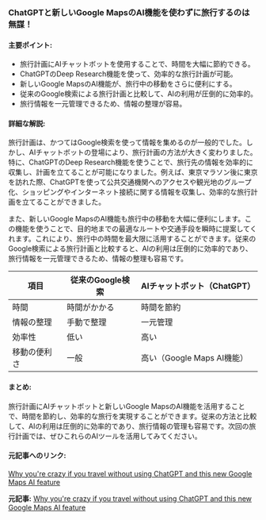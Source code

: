 ### ChatGPTと新しいGoogle MapsのAI機能を使わずに旅行するのは無謀！

#### 主要ポイント:
- 旅行計画にAIチャットボットを使用することで、時間を大幅に節約できる。
- ChatGPTのDeep Research機能を使って、効率的な旅行計画が可能。
- 新しいGoogle MapsのAI機能が、旅行中の移動をさらに便利にする。
- 従来のGoogle検索による旅行計画と比較して、AIの利用が圧倒的に効率的。
- 旅行情報を一元管理できるため、情報の整理が容易。

#### 詳細な解説:
旅行計画は、かつてはGoogle検索を使って情報を集めるのが一般的でした。しかし、AIチャットボットの登場により、旅行計画の方法が大きく変わりました。特に、ChatGPTのDeep Research機能を使うことで、旅行先の情報を効率的に収集し、計画を立てることが可能になりました。例えば、東京マラソン後に東京を訪れた際、ChatGPTを使って公共交通機関へのアクセスや観光地のグループ化、ショッピングやインターネット接続に関する情報を収集し、効率的な旅行計画を立てることができました。

また、新しいGoogle MapsのAI機能も旅行中の移動を大幅に便利にします。この機能を使うことで、目的地までの最適なルートや交通手段を瞬時に提案してくれます。これにより、旅行中の時間を最大限に活用することができます。従来のGoogle検索による旅行計画と比較すると、AIの利用は圧倒的に効率的であり、旅行情報を一元管理できるため、情報の整理も容易です。

| 項目 | 従来のGoogle検索 | AIチャットボット（ChatGPT） |
|---|---|---|
| 時間 | 時間がかかる | 時間を節約 |
| 情報の整理 | 手動で整理 | 一元管理 |
| 効率性 | 低い | 高い |
| 移動の便利さ | 一般 | 高い（Google Maps AI機能） |

#### まとめ:
旅行計画にAIチャットボットと新しいGoogle MapsのAI機能を活用することで、時間を節約し、効率的な旅行を実現することができます。従来の方法と比較して、AIの利用は圧倒的に効率的であり、旅行情報の管理も容易です。次回の旅行計画では、ぜひこれらのAIツールを活用してみてください。

#### 元記事へのリンク:
[Why you're crazy if you travel without using ChatGPT and this new Google Maps AI feature](リンク先URL)

**元記事:** [Why you're crazy if you travel without using ChatGPT and this new Google Maps AI feature](https://bgr.com/tech/i-use-chatgpt-to-travel-now-and-this-brilliant-google-maps-ai-feature-is-the-missing-piece-of-the-puzzle/)
